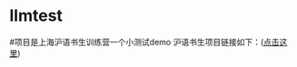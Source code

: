 # llmtest
#项目是上海沪语书生训练营一个小测试demo 沪语书生项目链接如下：([点击这里]([https://example.com](https://github.com/InternLM/Tutorial)))

